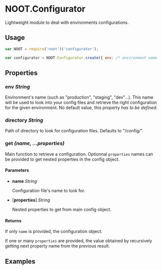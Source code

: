 # NOOT.Configurator

Lightweight module to deal with environments configurations.


## Usage
```javascript
var NOOT = require('noot')('configurator');

var configurator = NOOT.Configurator.create({ env: /* environment name */ });
```


## Properties

### **env** *String*

Environment's name (such as "production", "staging", "dev"...). This name will be used to look into your config files and retrieve the right configuration for the given environment. No default value, this property *has to be defined*.

### **directory** *String*

Path of directory to look for configuration files. Defaults to "/config/".

### **get** *(name, ...properties)*

Main function to retrieve a configuration. Optionnal `properties` names can be provided to get nested properties in the config object.

#### Parameters

- **name** *String*

	Configuration file's name to look for.

- [**properties**] *String*

	Nested properties to get from main config object.

#### Returns

If only `name` is provided, the configuration object.

If one or many `properties` are provided, the value obtained by recursively getting next property name from the previous result.

## Examples
